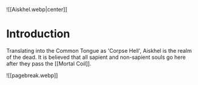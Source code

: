 ![[Aiskhel.webp|center]]
# Introduction
Translating into the Common Tongue as 'Corpse Hell', Aiskhel is the realm of the dead. It is believed that all sapient and non-sapient souls go here after they pass the [[Mortal Coil]]. 

![[pagebreak.webp]]
